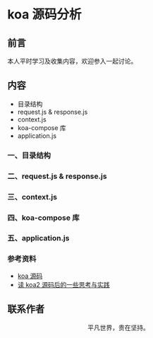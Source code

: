 # koa 源码分析

## 前言

本人平时学习及收集内容，欢迎参入一起讨论。

## 内容

- 目录结构
- request.js & response.js
- context.js
- koa-compose 库
- application.js

### 一、目录结构

### 二、request.js & response.js

### 三、context.js

### 四、koa-compose 库

### 五、application.js

### 参考资料

- [koa 源码](https://github.com/koajs/koa)
- [读 koa2 源码后的一些思考与实践](https://mp.weixin.qq.com/s/j0DjaQ2LwwV_uEzbmeoFiw)

## 联系作者

<div align="center">
    <p>
        平凡世界，贵在坚持。
    </p>
    <img :src="$withBase('/about/contact.png')" />
</div>
